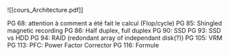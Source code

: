 
![[cours_Architecture.pdf]]



PG 68: attention à comment a été fait le calcul (Flop/cycle)
PG 85: Shingled magnetic recording
PG 86: Half duplex, full duplex
PG 90: SSD 
PG 93: SSD vs HDD
PG 94: RAID (redondant array of independant disk(?))
PG 105: VRM
PG 113: PFC: Power Factor Corrector
PG 116: Formule 